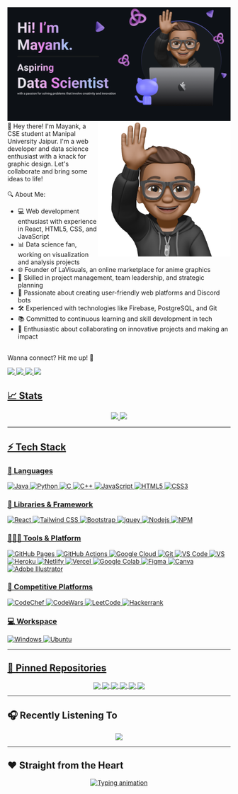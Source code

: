 <img src="assets/banner.png">

<img src="assets/memoji.png" width="300" align="right">
👋 Hey there! I'm Mayank, a CSE student at Manipal University Jaipur. I'm a web developer and data science enthusiast with a knack for graphic design. Let's collaborate and bring some ideas to life!
<br><br>
🔍 About Me:
<ul>
    <li>💻 Web development enthusiast with experience in React, HTML5, CSS, and JavaScript</li>
    <li>📊 Data science fan, working on visualization and analysis projects</li>
    <li>🌐 Founder of LaVisuals, an online marketplace for anime graphics</li>
    <li>🧩 Skilled in project management, team leadership, and strategic planning</li>
    <li>🚀 Passionate about creating user-friendly web platforms and Discord bots</li>
    <li>🛠️ Experienced with technologies like Firebase, PostgreSQL, and Git</li>
    <li>📚 Committed to continuous learning and skill development in tech</li>
    <li>🤝 Enthusiastic about collaborating on innovative projects and making an impact</li>
</ul>

<br>
Wanna connect? Hit me up! 🚀
</br>

<p align="left">
	<a href="www.linkedin.com/in/mynkkkk">
		<img src="https://img.shields.io/badge/linkedin-%230077B5.svg?style=for-the-badge&logo=linkedin&logoColor=white"/>
	</a>
	<a href="https://x.com/_mynkkkk_?s=21">
		<img src="https://img.shields.io/badge/X-%23000000.svg?style=for-the-badge&logo=X&logoColor=white" />
	</a>
	<a href="https://www.instagram.com/_mynkkkk_/">
		<img src="https://img.shields.io/badge/Instagram-%23E4405F.svg?style=for-the-badge&logo=Instagram&logoColor=white" />
	</a>
  <a href="mailto:singhal2004mayank@gmail.com">
		<img src="https://img.shields.io/badge/Gmail-D14836?style=for-the-badge&logo=gmail&logoColor=white" />
</p>



## 📈 Stats

 <p align="center">
  <img width="47%" src="https://github-readme-stats.vercel.app/api?username=MynkSinghal&show_icons=true&hide_border=true&theme=algolia" />
  <img width="50%" src="https://github-readme-streak-stats.herokuapp.com/?user=MynkSinghal&hide_border=true&theme=algolia" />
</p>

---

## ⚡ Tech Stack

### 🚀 Languages

![Java](https://img.shields.io/badge/Java-ED8B00?style=for-the-badge&logo=java&logoColor=white)
![Python](https://img.shields.io/badge/Python-FFD43B?style=for-the-badge&logo=python&logoColor=306998)
![C](https://img.shields.io/badge/C-00599C?style=for-the-badge&logo=c&logoColor=white)
![C++](https://img.shields.io/badge/C%2B%2B-00599C?style=for-the-badge&logo=c%2B%2B&logoColor=white)
![JavaScript](https://img.shields.io/badge/JavaScript-323330?style=for-the-badge&logo=javascript&logoColor=F7DF1E)
![HTML5](https://img.shields.io/badge/HTML5-E34F26?style=for-the-badge&logo=html5&logoColor=white)
![CSS3](https://img.shields.io/badge/CSS3-1572B6?style=for-the-badge&logo=css3&logoColor=white)

### 🧩 Libraries & Framework

![React](https://img.shields.io/badge/React-20232A?style=for-the-badge&logo=react&logoColor=61DAFB)
![Tailwind CSS](https://camo.githubusercontent.com/5d16e7fdd964ebca50ca82d6c8b081045630340427c463f4470050acd4e50ef3/68747470733a2f2f696d672e736869656c64732e696f2f7374617469632f76313f7374796c653d666f722d7468652d6261646765266d6573736167653d5461696c77696e642b43535326636f6c6f723d323232323232266c6f676f3d5461696c77696e642b435353266c6f676f436f6c6f723d303642364434266c6162656c3d)
![Bootstrap](https://img.shields.io/badge/Bootstrap-563D7C?style=for-the-badge&logo=bootstrap&logoColor=white)
![jquey](https://img.shields.io/badge/jQuery-0769AD?style=for-the-badge&logo=jquery&logoColor=white)
![Nodejs](https://img.shields.io/badge/Node.js-339933?style=for-the-badge&logo=nodedotjs&logoColor=white)
![NPM](https://img.shields.io/badge/npm-CB3837?style=for-the-badge&logo=npm&logoColor=white)


### 🧑🏻‍💻 Tools & Platform

![GitHub Pages](https://img.shields.io/badge/GitHub_Pages-100000?style=for-the-badge&logo=github&logoColor=white)
![GitHub Actions](https://img.shields.io/badge/GitHub_Actions-2088FF?style=for-the-badge&logo=github-actions&logoColor=white)
![Google Cloud](https://img.shields.io/badge/Google_Cloud-4285F4?style=for-the-badge&logo=google-cloud&logoColor=white)
![Git](https://img.shields.io/badge/Git-F05032?style=for-the-badge&logo=git&logoColor=white)
![VS Code](https://img.shields.io/badge/Visual_Studio_Code-0078D4?style=for-the-badge&logo=visual%20studio%20code&logoColor=white)
![VS](https://img.shields.io/badge/Visual_Studio-5C2D91?style=for-the-badge&logo=visual%20studio&logoColor=white)
![Heroku](https://img.shields.io/badge/Heroku-430098?style=for-the-badge&logo=heroku&logoColor=white)
![Netlify](https://img.shields.io/badge/Netlify-00C7B7?style=for-the-badge&logo=netlify&logoColor=white)
![Vercel](https://img.shields.io/badge/Vercel-000000?style=for-the-badge&logo=vercel&logoColor=white)
![Google Colab](https://img.shields.io/badge/Colab-F9AB00?style=for-the-badge&logo=googlecolab&color=525252)
![Figma](https://img.shields.io/badge/Figma-F24E1E?style=for-the-badge&logo=figma&logoColor=white)
![Canva](https://img.shields.io/badge/Canva-%2300C4CC.svg?&style=for-the-badge&logo=Canva&logoColor=white)
![Adobe Illustrator](https://img.shields.io/badge/Adobe%20Illustrator-FF9A00?style=for-the-badge&logo=adobe%20illustrator&logoColor=white)


### 🧠 Competitive Platforms

![CodeChef](https://camo.githubusercontent.com/874c4f73d0e7b82813f45086dfacf916b10535e64e1d5b8c41abebb68e7226d5/68747470733a2f2f696d672e736869656c64732e696f2f7374617469632f76313f7374796c653d666f722d7468652d6261646765266d6573736167653d436f64654368656626636f6c6f723d354234363338266c6f676f3d436f646543686566266c6f676f436f6c6f723d464646464646266c6162656c3d)
![CodeWars](https://camo.githubusercontent.com/132ef30cc3c67c61fc3d5ea6db7d4aca15ceaacec1e8d39f4f514ba002f5b854/68747470733a2f2f696d672e736869656c64732e696f2f7374617469632f76313f7374796c653d666f722d7468652d6261646765266d6573736167653d436f64657761727326636f6c6f723d423133363145266c6f676f3d436f646577617273266c6f676f436f6c6f723d464646464646266c6162656c3d)
![LeetCode](https://camo.githubusercontent.com/3c610fbb56cb54a4720f012dc4625f721ca5afbdecc30dd1f3380edb2f4fe571/68747470733a2f2f696d672e736869656c64732e696f2f7374617469632f76313f7374796c653d666f722d7468652d6261646765266d6573736167653d4c656574436f646526636f6c6f723d323232323232266c6f676f3d4c656574436f6465266c6f676f436f6c6f723d464641313136266c6162656c3d)
![Hackerrank](https://camo.githubusercontent.com/a922290ca0cc49837627be7d83dee7cbafb2328b5f38efdc62f9ba3858a1eede/68747470733a2f2f696d672e736869656c64732e696f2f7374617469632f76313f7374796c653d666f722d7468652d6261646765266d6573736167653d4861636b657252616e6b26636f6c6f723d323232323232266c6f676f3d4861636b657252616e6b266c6f676f436f6c6f723d303045413634266c6162656c3d)

### 💻 Workspace

![Windows](https://img.shields.io/badge/Windows-0078D6?style=for-the-badge&logo=windows&logoColor=white)
![Ubuntu](https://img.shields.io/badge/Ubuntu-E95420?style=for-the-badge&logo=ubuntu&logoColor=white)

---

## 📕 Pinned Repositories

<p align="center">
<a href="https://github.com/samunicode/sameer-s_resume">
  <img align="center" src="https://github-readme-stats.vercel.app/api/pin/?username=samunicode&repo=sameer-s_resume&hide_border=true&theme=algolia" />
</a> 
	
<a href="https://github.com/samunicode/Shortify-URL-Shortner">
  <img align="center" src="https://github-readme-stats.vercel.app/api/pin/?username=samunicode&repo=Shortify-URL-Shortner&hide_border=true&theme=algolia" />
</a>

<a href="https://github.com/samunicode/RPGen">
  <img align="center" src="https://github-readme-stats.vercel.app/api/pin/?username=samunicode&repo=RPGen&hide_border=true&theme=algolia" />
</a>
	
<a href="https://github.com/samunicode/BioCard">
  <img align="center" src="https://github-readme-stats.vercel.app/api/pin/?username=samunicode&repo=BioCard&hide_border=true&theme=algolia" />
</a>

<a href="https://github.com/samunicode/samunicode">
  <img align="center" src="https://github-readme-stats.vercel.app/api/pin/?username=samunicode&repo=samunicode&hide_border=true&theme=algolia" />
</a>
	
<!--- <a href="https://github.com/samunicode/Weather-App">
  <img align="center" src="https://github-readme-stats.vercel.app/api/pin/?username=samunicode&repo=Weather-App&hide_border=true&theme=algolia" />
</a>

<!--- <a href="https://github.com/samunicode/Netflix-Clone">
  <img align="center" src="https://github-readme-stats.vercel.app/api/pin/?username=samunicode&repo=Netflix-Clone&hide_border=true&theme=algolia" />
</a> -->

<a href="https://github.com/samunicode/Music-Player">
  <img align="center" src="https://github-readme-stats.vercel.app/api/pin/?username=samunicode&repo=Music-Player&hide_border=true&theme=algolia" />
</a>


</p>

---

## 🎧 Recently Listening To

<div align="center">
<img src="https://apple-music-readme.vercel.app/?" align="center">
</div>

---

## ❤️ Straight from the Heart

<div align="center">
  <a href="https://git.io/typing-svg">
    <img src="https://readme-typing-svg.herokuapp.com?font=Fira+Code&weight=700&size=22&duration=2000&pause=&background=050F2C&center=true&vCenter=true&multiline=true&width=700&height=165&lines=Code+with+passion%2C+create+with+purpose%2C;and+let+your+imagination+weave;the+web+of+endless+possibilities.;+;~+Sameer+Chauhan" alt="Typing animation">
  </a>
</div>

